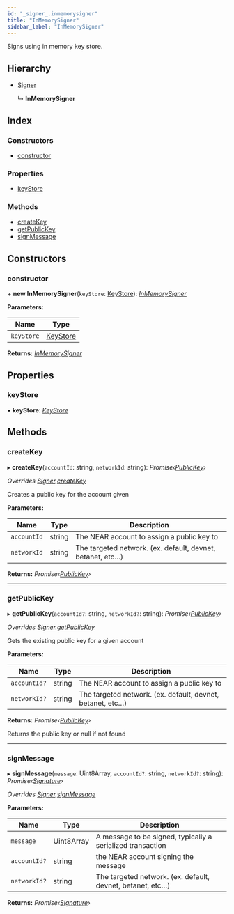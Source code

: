 ```yaml
---
id: "_signer_.inmemorysigner"
title: "InMemorySigner"
sidebar_label: "InMemorySigner"
---
```


Signs using in memory key store.

## Hierarchy

* [Signer](_signer_.signer.md)

  ↳ **InMemorySigner**

## Index

### Constructors

* [constructor](_signer_.inmemorysigner.md#constructor)

### Properties

* [keyStore](_signer_.inmemorysigner.md#keystore)

### Methods

* [createKey](_signer_.inmemorysigner.md#createkey)
* [getPublicKey](_signer_.inmemorysigner.md#getpublickey)
* [signMessage](_signer_.inmemorysigner.md#signmessage)

## Constructors

###  constructor

\+ **new InMemorySigner**(`keyStore`: [KeyStore](_key_stores_keystore_.keystore.md)): *[InMemorySigner](_signer_.inmemorysigner.md)*

**Parameters:**

Name | Type |
------ | ------ |
`keyStore` | [KeyStore](_key_stores_keystore_.keystore.md) |

**Returns:** *[InMemorySigner](_signer_.inmemorysigner.md)*

## Properties

###  keyStore

• **keyStore**: *[KeyStore](_key_stores_keystore_.keystore.md)*

## Methods

###  createKey

▸ **createKey**(`accountId`: string, `networkId`: string): *Promise‹[PublicKey](_utils_key_pair_.publickey.md)›*

*Overrides [Signer](_signer_.signer.md).[createKey](_signer_.signer.md#abstract-createkey)*

Creates a public key for the account given

**Parameters:**

Name | Type | Description |
------ | ------ | ------ |
`accountId` | string | The NEAR account to assign a public key to |
`networkId` | string | The targeted network. (ex. default, devnet, betanet, etc…) |

**Returns:** *Promise‹[PublicKey](_utils_key_pair_.publickey.md)›*

___

###  getPublicKey

▸ **getPublicKey**(`accountId?`: string, `networkId?`: string): *Promise‹[PublicKey](_utils_key_pair_.publickey.md)›*

*Overrides [Signer](_signer_.signer.md).[getPublicKey](_signer_.signer.md#abstract-getpublickey)*

Gets the existing public key for a given account

**Parameters:**

Name | Type | Description |
------ | ------ | ------ |
`accountId?` | string | The NEAR account to assign a public key to |
`networkId?` | string | The targeted network. (ex. default, devnet, betanet, etc…) |

**Returns:** *Promise‹[PublicKey](_utils_key_pair_.publickey.md)›*

Returns the public key or null if not found

___

###  signMessage

▸ **signMessage**(`message`: Uint8Array, `accountId?`: string, `networkId?`: string): *Promise‹[Signature](../interfaces/_utils_key_pair_.signature.md)›*

*Overrides [Signer](_signer_.signer.md).[signMessage](_signer_.signer.md#abstract-signmessage)*

**Parameters:**

Name | Type | Description |
------ | ------ | ------ |
`message` | Uint8Array | A message to be signed, typically a serialized transaction |
`accountId?` | string | the NEAR account signing the message |
`networkId?` | string | The targeted network. (ex. default, devnet, betanet, etc…) |

**Returns:** *Promise‹[Signature](../interfaces/_utils_key_pair_.signature.md)›*
